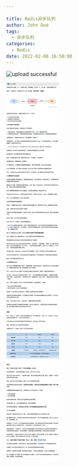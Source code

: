 ```yaml
---

title: Redis异步队列
author: John Doe
tags:
  - 异步队列
categories:
  - Redis
date: 2022-02-08 16:50:00
---
```


 ![upload successful](../images/pasted-49.png)
  
 ![upload successful](../images/pasted-50.png)